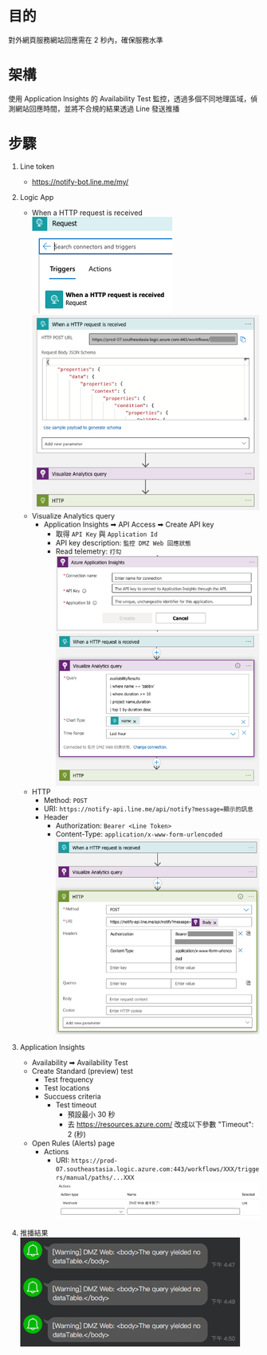 # 目的
對外網頁服務網站回應需在 2 秒內，確保服務水準

# 架構
使用 Application Insights 的 Availability Test 監控，透過多個不同地理區域，偵測網站回應時間，並將不合規的結果透過 Line 發送推播

# 步驟
1. Line token
    - https://notify-bot.line.me/my/
2. Logic App
    - When a HTTP request is received
        <br><img src="../../../img/cloud/azure/logic-call-api-1.png">
        <br><img src="../../../img/cloud/azure/logic-call-api-2.png">
    - Visualize Analytics query
        - Application Insights ➡ API Access ➡ Create API key
            - 取得 `API Key` 與 `Application Id`
            - API key description: `監控 DMZ Web 回應狀態`
            - Read telemetry: `打勾`
        <br><img src="../../../img/cloud/azure/logic-call-api-3.png">
        <br><img src="../../../img/cloud/azure/logic-call-api-4.png">
    - HTTP
        - Method: `POST`
        - URI: `https://notify-api.line.me/api/notify?message=顯示的訊息`
        - Header
            - Authorization: `Bearer <Line Token>`
            - Content-Type: `application/x-www-form-urlencoded`
        <br><img src="../../../img/cloud/azure/logic-call-api-5.png">

3. Application Insights
    - Availability ➡ Availability Test
    - Create Standard (preview) test
        - Test frequency
        - Test locations
        - Succuess criteria
            - Test timeout
                - 預設最小 30 秒
                - 去 https://resources.azure.com/ 改成以下參數 "Timeout": 2 (秒)
    - Open Rules (Alerts) page
        - Actions
            - URI: `https://prod-07.southeastasia.logic.azure.com:443/workflows/XXX/triggers/manual/paths/...XXX`
        <br><img src="../../../img/cloud/azure/logic-call-api-6.png" board="1">
4. 推播結果
    <br><img src="../../../img/cloud/azure/logic-call-api-7.png">